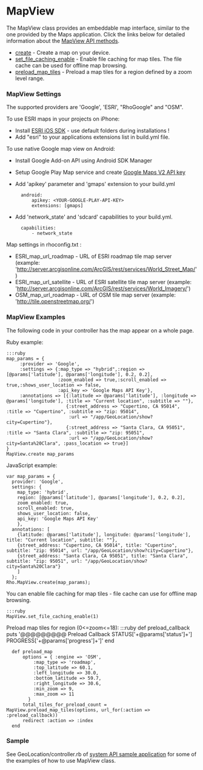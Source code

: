 # MapView

The MapView class provides an embeddable map interface, similar to the one provided by the Maps application. Click the links below for detailed information about the [MapView API methods](../rhodesapi/mapview-api).

 * [create](../rhodesapi/mapview-api#create) - Create a map on your device.
 * [set_file_caching_enable](../rhodesapi/mapview-api#setfilecachingenable) - Enable file caching for map tiles. The file cache can be used for offline map browsing.
 * [preload_map_tiles](../rhodesapi/mapview-api#preloadmaptiles) - Preload a map tiles for a region defined by a zoom level range.

### MapView Settings

The supported providers are 'Google', 'ESRI', "RhoGoogle" and "OSM".<a id="mapview-settings"></a>

To use ESRI maps in your projects on iPhone:

* Install [ESRI iOS SDK](http://resources.arcgis.com/content/arcgis-iphone/api) - use default folders during installations !
* Add "esri" to your applications extensions list in build.yml file.

To use native Google map view on Android:

* Install Google Add-on API using Android SDK Manager
* Setup Google Play Map service and create [Google Maps V2 API key](https://developers.google.com/maps/documentation/android/start#the_google_maps_api_key)
* Add 'apikey' parameter and 'gmaps' extension to your build.yml
    
        android:
            apikey: <YOUR-GOOGLE-PLAY-API-KEY>
            extensions: [gmaps]

* Add 'network_state' and 'sdcard' capabilities to your build.yml.

        capabilities:
            - network_state

Map settings in rhoconfig.txt :

* ESRI_map_url_roadmap - URL of ESRI roadmap tile map server (example:  'http://server.arcgisonline.com/ArcGIS/rest/services/World_Street_Map/')
* ESRI_map_url_satellite - URL of ESRI satellite tile map server (example:  'http://server.arcgisonline.com/ArcGIS/rest/services/World_Imagery/')
* OSM_map_url_roadmap - URL of OSM tile map server (example:  'http://tile.openstreetmap.org/')

### MapView Examples

The following code in your controller has the map appear on a whole page.<a id="mapview-example-create"></a>

Ruby example:

	:::ruby
	map_params = {
	     :provider => 'Google',
	     :settings => {:map_type => "hybrid",:region => [@params['latitude'], @params['longitude'], 0.2, 0.2],
	                   :zoom_enabled => true,:scroll_enabled => true,:shows_user_location => false,
	                   :api_key => 'Google Maps API Key'},
	     :annotations => [{:latitude => @params['latitude'], :longitude => @params['longitude'], :title => "Current location", :subtitle => ""},
	                      {:street_address => "Cupertino, CA 95014", :title => "Cupertino", :subtitle => "zip: 95014", 
	                       :url => "/app/GeoLocation/show?city=Cupertino"},
	                      {:street_address => "Santa Clara, CA 95051", :title => "Santa Clara", :subtitle => "zip: 95051", 
	                       :url => "/app/GeoLocation/show?city=Santa%20Clara", :pass_location => true}]
	}
	MapView.create map_params

JavaScript example:

	var map_params = {
	  provider: 'Google',
	  settings: {
	    map_type: 'hybrid',
	    region: [@params['latitude'], @params['longitude'], 0.2, 0.2],
	    zoom_enabled: true,
	    scroll_enabled: true,
	    shows_user_location: false,
	    api_key: 'Google Maps API Key'
	    }, 
	  annotations: [
	    {latitude: @params['latitude'], longitude: @params['longitude'], title: "Current location", subtitle: ""},
	    {street_address: "Cupertino, CA 95014", title: "Cupertino", subtitle: "zip: 95014", url: "/app/GeoLocation/show?city=Cupertino"},
	    {street_address: "Santa Clara, CA 95051", title: "Santa Clara", subtitle: "zip: 95051", url: "/app/GeoLocation/show?city=Santa%20Clara"}
	    ]
	  };
	Rho.MapView.create(map_params);

You can enable file caching for map tiles - file cache can use for offline map browsing.<a id="mapview-example-preload"></a>

	:::ruby
	MapView.set_file_caching_enable(1)

Preload map tiles for region (0<=zoom<=18):
	:::ruby
	  def preload_callback
	       puts '@@@@@@@@@      Preload Callback       STATUS['+@params['status']+']   PROGRESS['+@params['progress']+']'
	  end
	
	  def preload_map
	      options = { :engine => 'OSM',
	          :map_type => 'roadmap',
	          :top_latitude => 60.1,
	          :left_longitude => 30.0,
	          :bottom_latitude => 59.7,
	          :right_longitude => 30.6,
	          :min_zoom => 9,
	          :max_zoom => 11
	        }
	      total_tiles_for_preload_count = MapView.preload_map_tiles(options, url_for(:action => :preload_callback))    
	      redirect :action => :index
	  end

### Sample
See GeoLocation/controller.rb of [system API sample application](http://github.com/rhomobile/rhodes-system-api-samples/tree/master/app/GeoLocation/controller.rb) for some of the examples of how to use MapView class.
